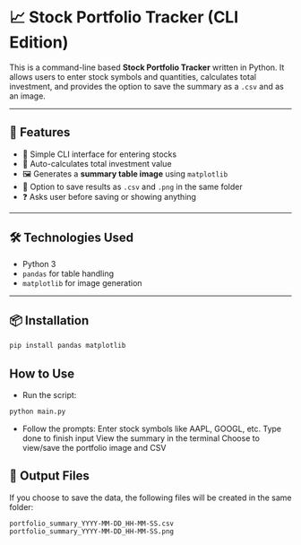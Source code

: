 # 📈 Stock Portfolio Tracker (CLI Edition)

This is a command-line based **Stock Portfolio Tracker** written in Python. It allows users to enter stock symbols and quantities, calculates total investment, and provides the option to save the summary as a `.csv` and as an image.

---

## 🚀 Features

- 🧠 Simple CLI interface for entering stocks
- 🧮 Auto-calculates total investment value
- 🖼️ Generates a **summary table image** using `matplotlib`
- 💾 Option to save results as `.csv` and `.png` in the same folder
- ❓ Asks user before saving or showing anything

---

## 🛠️ Technologies Used

- Python 3
- `pandas` for table handling
- `matplotlib` for image generation

---

## 📦 Installation

```bash
pip install pandas matplotlib
```

## How to Use
- Run the script:
```bash
python main.py
```
- Follow the prompts:
Enter stock symbols like AAPL, GOOGL, etc.
Type done to finish input
View the summary in the terminal
Choose to view/save the portfolio image and CSV

## 📁 Output Files
If you choose to save the data, the following files will be created in the same folder:
```
portfolio_summary_YYYY-MM-DD_HH-MM-SS.csv
portfolio_summary_YYYY-MM-DD_HH-MM-SS.png
```
